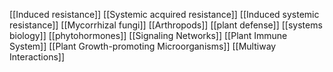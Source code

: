 [[Induced resistance]]
[[Systemic acquired resistance]]
[[Induced systemic resistance]]
[[Mycorrhizal fungi]]
[[Arthropods]]
[[plant defense]]
[[systems biology]]
[[phytohormones]]
[[Signaling Networks]]
[[Plant Immune System]]
[[Plant Growth-promoting Microorganisms]]
[[Multiway Interactions]]
